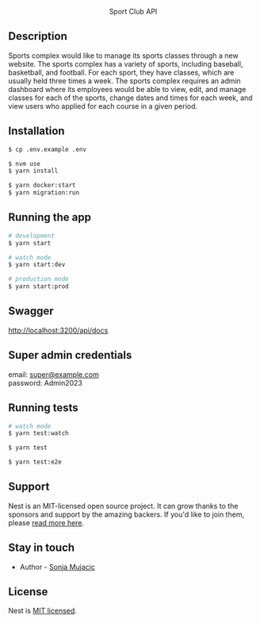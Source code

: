 <p align="center">Sport Club API</p>

## Description
Sports complex would like to manage its sports classes through a new website. The sports complex has a variety of sports, including baseball, basketball, and football. For each sport, they have classes, which are usually held three times a week. The sports complex requires an admin dashboard where its employees would be able to view, edit, and manage classes for each of the sports, change dates and times for each week, and view users who applied for each course in a given period.

## Installation

```bash
$ cp .env.example .env

$ nvm use
$ yarn install

$ yarn docker:start
$ yarn migration:run
```

## Running the app

```bash
# development
$ yarn start

# watch mode
$ yarn start:dev

# production mode
$ yarn start:prod
```

## Swagger

[http://localhost:3200/api/docs](http://localhost:3200/api/docs)

## Super admin credentials
email: super@example.com \
password: Admin2023

## Running tests

```bash
# watch mode
$ yarn test:watch

$ yarn test

$ yarn test:e2e
```

## Support

Nest is an MIT-licensed open source project. It can grow thanks to the sponsors and support by the amazing backers. If you'd like to join them, please [read more here](https://docs.nestjs.com/support).

## Stay in touch

- Author - [Sonja Mujacic](mailto:sonja.mujacic@gmail.com)

## License

Nest is [MIT licensed](LICENSE).
